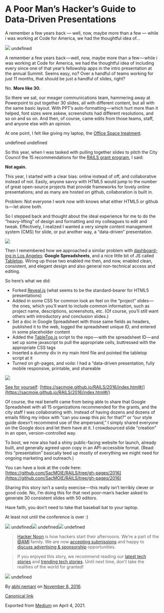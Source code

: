 # A Poor Man’s Hacker’s Guide to Data-Driven Presentations

A remember a few years back — well, now, maybe more than a few — while i was working at Code for America, we had the thoughtful idea of…

![](https://cdn-images-1.medium.com/max/800/1*2BWF57jB0a08HX0a2Uu0lw.png)
undefined

A remember a few years back — well, now, maybe more than a few — while i was working at Code for America, we had the thoughtful idea of including every since one of that year’s fellowship apps in the intro presentation at the annual Summit. Seems easy, no? Over a handful of teams working for just 11 months, that should be just a handful of slides, right?

No. **More like 30.**

So there we sat, our meager communications team, hammering away at Powerpoint to put together 30 slides, all with different content, but all with the same basic layout. With PPT’s auto-formatting — which hurt more than it helped, font sizes were askew, screenshots had different resolutions, and so on and so on. And then, of course, came edits from those teams, staff, and anyone else with an opinion.

At one point, I felt like giving my laptop, the [Office Space treatment](https://www.youtube.com/watch?v=N9wsjroVlu8).

undefined
undefined

So this year, when I was tasked with pulling together slides to pitch the City Council the 15 recommendations for the [RAILS grant program](https://sacmoie.github.io/RAILS/), I said:

**Not again.**

This year, I started with a clear bias: online instead of off, and collaborative instead of not. Easily, anyone savvy with HTML5 would jump to the number of great open-source projects that provide frameworks for lovely online presentations; and as many are hosted on github, collaboration is built in.

Problem: Not everyone I work now with knows what either HTML5 or github is — let alone both.

So I stepped back and thought about the ideal experience for me to do the “heavy-lifting” of design and formatting and my colleagues to edit and tweak. Effectively, I realized I wanted a very simple content management system (CMS) for slide, or put another way, a “data-driven” presentation.

![](https://cdn-images-1.medium.com/max/600/1*xFZIDukI3pjLKqZzlqenSQ.png)

Then I remembered how we approached a similar problem with [dashboard-ing in Los Angeles](https://medium.com/@abhinemani/government-dashboards-what-ought-we-do-b0dcc58f299d#.j7i2hkcyy): **Google Spreadsheets**, and a nice little bit of JS called [Tabletop](https://github.com/jsoma/tabletop). Wiring up those two enabled me then, and now, enabled clean, consistent, and elegant design and also general non-technical access and editing.

So here’s what we did:

*   Forked [Reveal.js](https://github.com/hakimel/reveal.js/) (what seems to be the standard-bearer for HTML5 presentations)
*   Added in some CSS for common look an feel on the “project” slides — the ones, which you’ll want to include common information, such as project name, descriptions, screenshots, etc. (Of course, you’ll still want others with introductory and conclusion slides.)
*   Set a doc in Google Spreadsheet with those same fields as headers, published it to the web, logged the spreadsheet unique ID, and entered in some placeholder content
*   Added the [TableTop.js](https://github.com/jsoma/tabletop) script to the repo — with the spreadsheet ID — and set up some javascript to pull the appropriate cells, buttressed with the appropriate CSS tags
*   Inserted a dummy div in my main html file and pointed the tabletop script at it
*   Turned on gh-pages, and _voila_: I had a “data-driven presentation, fully mobile responsive, printable, and shareable

![](https://cdn-images-1.medium.com/max/1200/1*iItWSxH_fX3LucTlfcI93g.png)

[See for yourself](https://sacmoie.github.io/RAILS/2016/index.html#/): [https://sacmoie.github.io/RAILS/2016/index.html#/](https://sacmoie.github.io/RAILS/2016/index.html#/)

Of course, the real benefit came from being able to share that Google Spreadsheet with all 15 organizations recommended for the grants, and the city staff I was collaborating with. Instead of having dozens and dozens of emails filling my inbox with “can you swap this pic for that?” or “our style guide doesn’t recommend use of the ampersand,” I simply shared everyone on the Google docs and let them have at it. I crowdsourced slide “creation” in an open, version-controlled way.

To boot, we now also had a shiny public-facing website for launch, already built, and generally agreed upon copy in an API-accessible format. (Read: this “presentation” basically teed up mostly of everything we might need for ongoing marketing and outreach.)

You can have a look at the code here: [https://github.com/SacMOIE/RAILS/tree/gh-pages/2016](https://github.com/SacMOIE/RAILS/tree/gh-pages/2016)

Sharing this story isn’t a vanity exercise — this really isn’t terribly clever or good code. No, I’m doing this for that next poor-man’s hacker asked to generate 30 consistent slides with 50 editors.

Have faith, you don’t need to take that baseball bat to your laptop.

At least not until the conference is over :)

[![](https://cdn-images-1.medium.com/max/400/1*0hqOaABQ7XGPT-OYNgiUBg.png)](http://bit.ly/HackernoonFB)
undefined[![](https://cdn-images-1.medium.com/max/400/1*Vgw1jkA6hgnvwzTsfMlnpg.png)](https://goo.gl/k7XYbx)
undefined[![](https://cdn-images-1.medium.com/max/400/1*gKBpq1ruUi0FVK2UM_I4tQ.png)](https://goo.gl/4ofytp)
undefined

> [Hacker Noon](http://bit.ly/Hackernoon) is how hackers start their afternoons. We’re a part of the [@AMI](http://bit.ly/atAMIatAMI) family. We are now [accepting submissions](http://bit.ly/hackernoonsubmission) and happy to [discuss advertising & sponsorship](mailto:partners@amipublications.com) opportunities.

> If you enjoyed this story, we recommend reading our [latest tech stories](http://bit.ly/hackernoonlatestt) and [trending tech stories](https://hackernoon.com/trending). Until next time, don’t take the realities of the world for granted!

[![](https://cdn-images-1.medium.com/max/2560/1*35tCjoPcvq6LbB3I6Wegqw.jpeg)](https://goo.gl/Ahtev1)
undefined

By [abhi nemani](https://medium.com/@abhinemani) on [November 8, 2016](https://medium.com/p/b97a16caadf4).

[Canonical link](https://medium.com/@abhinemani/data-driven-presentations-b97a16caadf4)

Exported from [Medium](https://medium.com) on April 4, 2021.